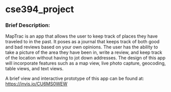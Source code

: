 # cse394_project
### Brief Description: 
MapTrac is an app that allows the user to keep track of places they have traveled to in the past.  It poses as a journal that keeps track of both good and bad reviews based on your own opinions.  The user has the ability to take a picture of the area they have been in, write a review, and keep track of the location without having to jot down addresses.  The design of this app will incorporate features such as a map view, live photo capture, geocoding, table views, and text views.  

A brief view and interactive prototype of this app can be found at: https://invis.io/CU6MS0WEW
